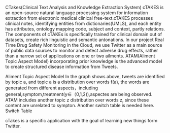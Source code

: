 CTakes(Clinical Text Analysis and Knowledge Extraction System)
cTAKES is an open-source natural language processing system for information extraction from electronic medical clinical free-text.cTAKES processes clinical notes, identifying entities from dictionaries(UMLS), and each entity has attributes, ontology mapping code, subject and context, partly relations.
The components of cTAKEs is specifically trained for clinical domain out of datasets, create rich linguistic and semantic antonations. In our project Real Time Drug Safety Monitoring in the Cloud, we use Twitter as a main source of public data sources to monitor and detect adverse drug effects, rather than a narrow set of applications on one or two ailments. ATAM(Aliment Topic Aspect Model) incorporating prior knowledge is the advanced model to create structured disease information from Tweets. 

Aliment Topic Aspect Model
In the graph shows above, tweets are identified by topic a, and topic a is a distribution over words f(a), the words are generated from different aspects，including general,symptom,treatment(y∈（0,1,2)),aspectes are being observed. ATAM includes another topic z distribution over words z, since these content are unrelated to sympton. Another switch table is needed here.
Switch Table 


cTakes is a specific application with the goal of learning new things form Twitter.








